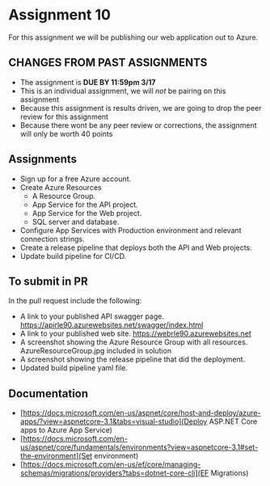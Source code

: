 # Assignment **10**

For this assignment we will be publishing our web application out to Azure.

## CHANGES FROM PAST ASSIGNMENTS
- The assignment is **DUE BY 11:59pm 3/17**
- This is an individual assignment, we will *not* be pairing on this assignment
- Because this assignment is results driven, we are going to drop the peer review for this assignment
- Because there wont be any peer review or corrections, the assignment will only be worth 40 points

## Assignments
- Sign up for a free Azure account.
- Create Azure Resources
  - A Resource Group.
  - App Service for the API project.
  - App Service for the Web project.
  - SQL server and database.
- Configure App Services with Production environment and relevant connection strings.
- Create a release pipeline that deploys both the API and Web projects.
- Update build pipeline for CI/CD.

## To submit in PR
In the pull request include the following:
- A link to your published API swagger page. 
	https://apirle90.azurewebsites.net/swagger/index.html
- A link to your published web site. 
	https://webrle90.azurewebsites.net
- A screenshot showing the Azure Resource Group with all resources. AzureResourceGroup.jpg included in solution
- A screenshot showing the release pipeline that did the deployment.
- Updated build pipeline yaml file.

## Documentation 
- [https://docs.microsoft.com/en-us/aspnet/core/host-and-deploy/azure-apps/?view=aspnetcore-3.1&tabs=visual-studio](Deploy ASP.NET Core apps to Azure App Service)
- [https://docs.microsoft.com/en-us/aspnet/core/fundamentals/environments?view=aspnetcore-3.1#set-the-environment](Set environment)
- [https://docs.microsoft.com/en-us/ef/core/managing-schemas/migrations/providers?tabs=dotnet-core-cli](EF Migrations)